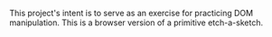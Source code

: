 This project's intent is to serve as an exercise for practicing DOM manipulation. This is a browser version of a primitive etch-a-sketch.